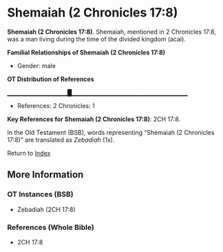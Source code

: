 # Shemaiah (2 Chronicles 17:8)
**Shemaiah (2 Chronicles 17:8)**. 
Shemaiah, mentioned in 2 Chronicles 17:8, was a man living during the time of the divided kingdom (acai). 




**Familial Relationships of Shemaiah (2 Chronicles 17:8)**


* Gender: male


**OT Distribution of References**

▁▁▁▁▁▁▁▁▁▁▁▁▁█▁▁▁▁▁▁▁▁▁▁▁▁▁▁▁▁▁▁▁▁▁▁▁▁▁
* References: 2 Chronicles: 1



**Key References for Shemaiah (2 Chronicles 17:8)**: 
2CH 17:8. 


In the Old Testament (BSB), words representing “Shemaiah (2 Chronicles 17:8)” are translated as 
*Zebadiah* (1x). 




Return to [Index](00-Index.md)

## More Information

### OT Instances (BSB)

* Zebadiah (2CH 17:8)



### References (Whole Bible)

* 2CH 17:8



